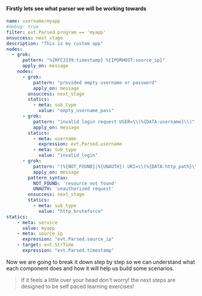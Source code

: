 #### Firstly lets see what parser we will be working towards

```yaml
name: username/myapp
#debug: true
filter: evt.Parsed.program == 'myapp'
onsuccess: next_stage
description: "This is my custom app"
nodes:
  - grok:
      pattern: "%{RFC3339:timestamp} %{IPORHOST:source_ip}"
      apply_on: message
    nodes:
      - grok:
          pattern: "provided empty username or password"
          apply_on: message
        onsuccess: next_stage
        statics:
          - meta: sub_type
            value: "empty_username_pass"
      - grok:
          pattern: "invalid login request USER=\\(%{DATA:username}\\)"
          apply_on: message
        statics:
          - meta: username
            expression: evt.Parsed.username
          - meta: sub_type
            value: "invalid_login"
      - grok:
          pattern: "(%{NOT_FOUND}|%{UNAUTH}) URI=\\(%{DATA:http_path}\\)"
          apply_on: message
        pattern_syntax:
          NOT_FOUND: 'resource not found'
          UNAUTH: 'unauthorized request'
        onsuccess: next_stage
        statics:
          - meta: sub_type
            value: "http_bruteforce"
statics:
    - meta: service
      value: myapp
    - meta: source_ip
      expression: "evt.Parsed.source_ip"
    - target: evt.StrTime
      expression: "evt.Parsed.timestamp"
```

Now we are going to break it down step by step so we can understand what each component does and how it will help us build some scenarios.

>If it feels a little over your head don't worry! the next steps are designed to be self paced learning exercises!
